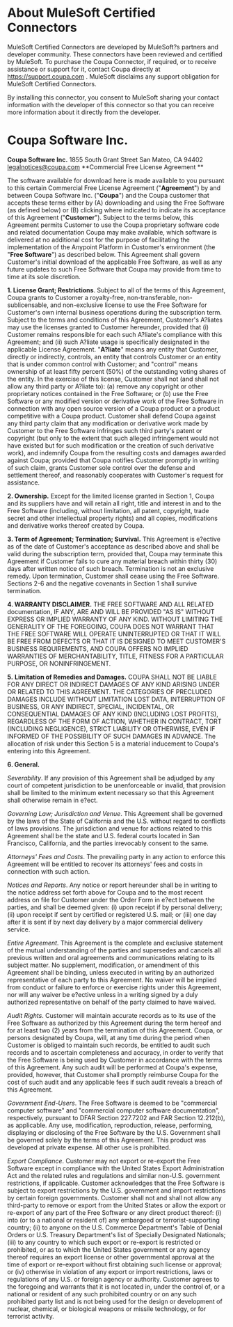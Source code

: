 About MuleSoft Certified Connectors
====================================================
MuleSoft Certified Connectors are developed by MuleSoft?s partners and developer community. These connectors have been reviewed and certified by MuleSoft. To purchase the Coupa Connector, if required, or to receive assistance or support for it, contact Coupa directly at https://support.coupa.com . MuleSoft disclaims any support obligation for MuleSoft Certified Connectors.

By installing this connector, you consent to MuleSoft sharing your contact information with the developer of this connector so that you can receive more information about it directly from the developer.


Coupa Software Inc.
====================================================
**Coupa Software Inc.**
1855 South Grant Street
San Mateo, CA 94402
legalnotices@coupa.com
**Commercial Free License Agreement **

The software available for download here is made available to you pursuant to this certain Commercial Free License Agreement ("**Agreement**") by and between Coupa Software Inc. ("**Coupa**") and the Coupa customer that accepts these terms either by (A) downloading and using the Free Software (as defined below) or (B) clicking where indicated to indicate its acceptance of this Agreement ("**Customer**"). Subject to the terms below, this Agreement permits Customer to use the Coupa proprietary software code and related documentation Coupa may make available, which software is delivered at no additional cost for the purpose of facilitating the implementation of the Anypoint Platform in Customer's environment (the "**Free Software**") as described below. This Agreement shall govern Customer's initial download of the applicable Free Software, as well as any future updates to such Free Software that Coupa may provide from time to time at its sole discretion.

**1. License Grant; Restrictions**. Subject to all of the terms of this Agreement, Coupa grants to Customer a royalty-free, non-transferable, non-sublicensable, and non-exclusive license to use the Free Software for Customer's own internal business operations during the subscription term. Subject to the terms and conditions of this Agreement, Customer's A?liates may use the licenses granted to Customer hereunder, provided that (i) Customer remains responsible for each such A?liate's compliance with this Agreement; and (ii) such A?liate usage is specifically designated in the applicable License Agreement. "**A?liate**" means any entity that Customer, directly or indirectly, controls, an entity that controls Customer or an    entity that is under common control with Customer; and "control" means ownership of at least fifty percent (50%) of the outstanding voting shares of the entity. In the exercise of this license, Customer shall not (and shall not allow any third party or A?liate to): (a) remove any copyright or other proprietary notices contained in the Free Software; or (b) use the Free Software or any modified version or derivative work of the Free Software in connection with any open source version of a Coupa product or a product competitive with a Coupa product. Customer    shall defend Coupa against any third party claim that any modification or derivative work made by Customer to the Free Software infringes such third party's patent or copyright (but  only to the extent that such alleged infringement would not have existed but for such modification or the creation of such derivative work), and indemnify Coupa from the resulting costs and damages awarded against Coupa; provided that Coupa notifies Customer promptly in writing of such claim, grants Customer sole control over the defense and   settlement thereof, and reasonably cooperates with Customer's request for  assistance.

**2. Ownership.** Except for the limited license granted in Section 1, Coupa and its suppliers have and will retain all right, title and interest in and to the Free Software (including, without limitation, all patent, copyright, trade secret and other intellectual property rights) and all  copies, modifications and derivative works thereof created by  Coupa.

**3. Term of Agreement; Termination; Survival.** This Agreement is e?ective as of the date of Customer's acceptance as described above and shall be valid during the subscription term, provided that, Coupa may terminate this Agreement if Customer fails to cure any material breach within thirty (30) days after written notice of such breach. Termination is not an exclusive remedy.  Upon termination, Customer shall cease using the Free Software. Sections 2-6 and the negative covenants in Section 1 shall survive termination.

**4. WARRANTY DISCLAIMER.** THE FREE SOFTWARE AND ALL RELATED documentation, IF ANY, ARE AND WILL BE PROVIDED "AS IS" WITHOUT EXPRESS OR IMPLIED WARRANTY OF ANY KIND. WITHOUT LIMITING THE GENERALITY OF THE FOREGOING, COUPA DOES NOT WARRANT THAT THE FREE SOFTWARE WILL OPERATE UNINTERRUPTED OR THAT IT WILL BE FREE FROM DEFECTS OR THAT IT IS DESIGNED TO MEET CUSTOMER'S BUSINESS REQUIREMENTS, AND COUPA OFFERS NO IMPLIED WARRANTIES OF MERCHANTABILITY, TITLE, FITNESS FOR A PARTICULAR PURPOSE, OR NONINFRINGEMENT.

**5.** **Limitation of Remedies and Damages.** COUPA SHALL NOT BE LIABLE FOR ANY DIRECT OR INDIRECT DAMAGES OF ANY KIND ARISING UNDER OR RELATED TO THIS AGREEMENT. THE CATEGORIES OF PRECLUDED DAMAGES INCLUDE WITHOUT LIMITATION LOST DATA, INTERRUPTION OF BUSINESS, OR ANY INDIRECT, SPECIAL, INCIDENTAL, OR CONSEQUENTIAL DAMAGES OF ANY KIND (INCLUDING LOST PROFITS), REGARDLESS OF THE FORM OF ACTION, WHETHER IN CONTRACT, TORT (INCLUDING NEGLIGENCE), STRICT LIABILITY OR OTHERWISE, EVEN IF INFORMED OF THE
POSSIBILITY OF SUCH DAMAGES IN ADVANCE. The allocation of risk under this Section 5 is a material inducement to Coupa's entering into this Agreement.

**6. General.**

_Severability_. If any provision of this Agreement shall be adjudged by any court of competent jurisdiction to be unenforceable or invalid, that provision shall be limited to the minimum extent necessary so that this Agreement shall otherwise remain in e?ect.

_Governing Law; Jurisdiction and Venue_. This Agreement shall be governed by the laws of the State of California and the U.S. without regard to conflicts of laws provisions. The jurisdiction and venue for actions related to this Agreement shall be the state and U.S. federal courts located in San Francisco, California, and the parties irrevocably consent to the  same.

_Attorneys' Fees and Costs_. The prevailing party in any action to enforce this Agreement will be entitled to recover its attorneys' fees and costs in connection with such action.

_Notices and Reports_. Any notice or report hereunder shall be in writing to the notice address set forth above for Coupa and to the most recent address on file for Customer  under the Order Form in e?ect between the  parties, and shall be deemed given: (i) upon receipt if by personal delivery; (ii) upon receipt if sent by certified or registered U.S. mail; or (iii) one  day after it is sent if by next day delivery by a major commercial delivery service.

_Entire Agreement_. This Agreement is the complete and exclusive statement of the mutual understanding of the parties and supersedes and cancels all previous written and oral agreements and communications relating to its subject matter. No supplement, modification, or amendment of this Agreement shall be binding, unless executed in writing by an authorized representative of each party to this Agreement. No waiver will be implied from conduct or failure to enforce or exercise rights under this Agreement, nor will any waiver be  e?ective unless in a writing signed by a duly authorized representative on behalf of the party claimed to have waived.

_Audit Rights_. Customer will maintain accurate records as to its use of the Free Software as authorized by this Agreement during the term hereof and for at least two (2) years from the termination of this Agreement. Coupa, or persons designated by Coupa, will, at any time during the period when Customer is obliged to maintain such records, be entitled to audit such records and to ascertain completeness and accuracy, in order to verify that the Free Software is being used by Customer in accordance with the terms of this Agreement. Any such audit will be performed at Coupa's expense, provided, however, that Customer shall promptly reimburse Coupa for the cost of such audit and any applicable fees if such audit reveals a breach of this Agreement.

_Government End-Users_. The Free Software is deemed to be "commercial computer software" and "commercial computer software documentation", respectively, pursuant to DFAR Section 227.7202 and FAR Section 12.212(b), as applicable. Any use, modification, reproduction, release, performing, displaying or disclosing of the Free Software by the U.S. Government shall be governed solely by the terms of this Agreement. This product was developed at private expense. All other use is prohibited.

_Export Compliance_. Customer may not export or re-export the Free Software except in compliance with the United States Export Administration Act and the related rules and regulations and similar non-U.S. government restrictions, if applicable. Customer acknowledges that the Free Software is subject to export restrictions by the U.S. government and import restrictions by certain foreign governments. Customer shall not and shall not allow any third-party to remove or export from the United States or allow the export or re-export of any part of the Free Software or any direct product thereof: (i) into (or to a national or resident of) any embargoed or terrorist-supporting country; (ii) to anyone on the U.S. Commerce Department's Table of Denial Orders or U.S. Treasury Department's list of Specially Designated Nationals; (iii) to any country to which such export or re-export is restricted or prohibited, or as to which the United States government or any agency thereof requires an export license or other governmental approval at the time of export or re-export without first obtaining such license or approval; or (iv) otherwise in violation of any export or import restrictions, laws or regulations of any U.S. or foreign agency or authority. Customer agrees to the foregoing and warrants that it is not located in, under the control of, or a national or resident of any such prohibited country or on any such prohibited party list and is not being used for the design or development of nuclear, chemical, or biological weapons or missile technology, or for terrorist activity.